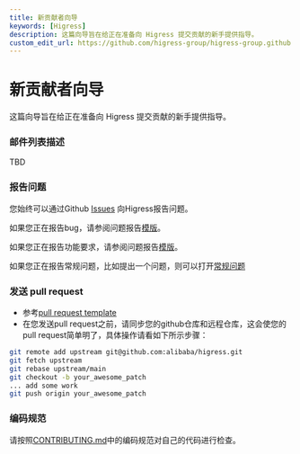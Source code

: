 ```yaml
---
title: 新贡献者向导
keywords: [Higress]
description: 这篇向导旨在给正在准备向 Higress 提交贡献的新手提供指导。
custom_edit_url: https://github.com/higress-group/higress-group.github.io/blob/main/i18n/zh-cn/docusaurus-plugin-content-docs/current/developers/contributor-guide/new-contributor-guide_dev.md
---
```


# 新贡献者向导

这篇向导旨在给正在准备向 Higress 提交贡献的新手提供指导。

### 邮件列表描述

TBD

### 报告问题

您始终可以通过Github [Issues](https://github.com/alibaba/higress/issues) 向Higress报告问题。

如果您正在报告bug，请参阅问题报告[模版](https://github.com/alibaba/higress/issues/new?template=BUG_REPORT.md)。

如果您正在报告功能要求，请参阅问题报告[模版](https://github.com/alibaba/higress/issues/new?template=FEATURE_REQUEST.md)。

如果您正在报告常规问题，比如提出一个问题，则可以打开[常规问题](https://github.com/alibaba/higress/issues/new)

### 发送 pull request

* 参考[pull request template](https://github.com/alibaba/higress/blob/main/.github/PULL_REQUEST_TEMPLATE.md)
* 在您发送pull request之前，请同步您的github仓库和远程仓库，这会使您的pull request简单明了，具体操作请看如下所示步骤：

```sh
git remote add upstream git@github.com:alibaba/higress.git
git fetch upstream
git rebase upstream/main
git checkout -b your_awesome_patch
... add some work
git push origin your_awesome_patch
```

### 编码规范

请按照[CONTRIBUTING.md](https://github.com/alibaba/higress/blob/main/CONTRIBUTING_CN.md)中的编码规范对自己的代码进行检查。
